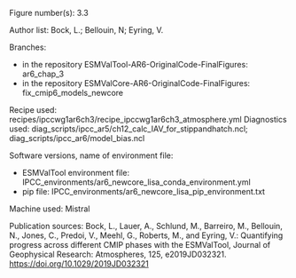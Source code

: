 Figure number(s): 3.3

Author list: Bock, L.; Bellouin, N; Eyring, V.

Branches:
- in the repository ESMValTool-AR6-OriginalCode-FinalFigures: ar6_chap_3
- in the repository ESMValCore-AR6-OriginalCode-FinalFigures: fix_cmip6_models_newcore

Recipe used: recipes/ipccwg1ar6ch3/recipe_ipccwg1ar6ch3_atmosphere.yml
Diagnostics used: diag_scripts/ipcc_ar5/ch12_calc_IAV_for_stippandhatch.ncl; diag_scripts/ipcc_ar6/model_bias.ncl

Software versions, name of environment file:
- ESMValTool environment file: IPCC_environments/ar6_newcore_lisa_conda_environment.yml
- pip file: IPCC_environments/ar6_newcore_lisa_pip_environment.txt

Machine used: Mistral

Publication sources:
Bock, L., Lauer, A., Schlund, M., Barreiro, M., Bellouin, N., Jones, C., Predoi, V., Meehl, G., Roberts, M., and Eyring, V.: Quantifying progress across different CMIP phases with the ESMValTool, Journal of Geophysical Research: Atmospheres, 125, e2019JD032321. https://doi.org/10.1029/2019JD032321
```

